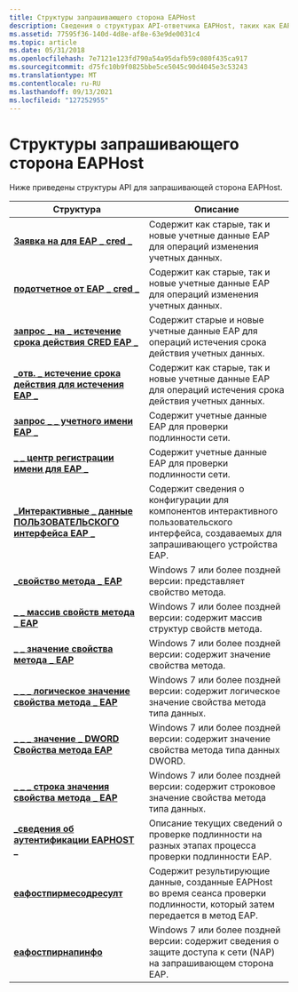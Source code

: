 ```yaml
---
title: Структуры запрашивающего сторона EAPHost
description: Сведения о структурах API-ответчика EAPHost, таких как EAP \_ cred \_ req \_ и \_ свойство метода EAP \_ .
ms.assetid: 77595f36-140d-4d8e-af8e-63e9de0031c4
ms.topic: article
ms.date: 05/31/2018
ms.openlocfilehash: 7e7121e123fd790a54a95dafb59c080f435ca917
ms.sourcegitcommit: d75fc10b9f0825bbe5ce5045c90d4045e3c53243
ms.translationtype: MT
ms.contentlocale: ru-RU
ms.lasthandoff: 09/13/2021
ms.locfileid: "127252955"
---
```

# <a name="eaphost-supplicant-structures"></a>Структуры запрашивающего сторона EAPHost

Ниже приведены структуры API для запрашивающей сторона EAPHost.



| Структура                                                                        | Описание                                                                                                          |
|----------------------------------------------------------------------------------|----------------------------------------------------------------------------------------------------------------------|
| [**Заявка на для EAP \_ cred \_**](eap-cred-req.md)                                           | Содержит как старые, так и новые учетные данные EAP для операций изменения учетных данных.                                    |
| [**подотчетное от EAP \_ cred \_**](eap-cred-resp.md)                                         | Содержит как старые, так и новые учетные данные EAP для операций изменения учетных данных.                                    |
| [**запрос \_ на \_ истечение срока действия CRED EAP \_**](/windows/desktop/api/eaptypes/ns-eaptypes-eap_cred_expiry_req)                            | Содержит старые и новые учетные данные EAP для операций истечения срока действия учетных данных.                                     |
| [**\_отв. \_ истечение срока действия для истечения EAP \_**](/previous-versions/windows/desktop/legacy/bb530539(v=vs.85))                      | Содержит как старые, так и новые учетные данные EAP для операций истечения срока действия учетных данных.                                    |
| [**запрос \_ \_ учетного имени EAP \_**](eap-cred-logon-req.md)                              | Содержит учетные данные EAP для проверки подлинности сети.                                                                 |
| [**\_ \_ центр регистрации имени для EAP \_**](eap-cred-logon-resp.md)                            | Содержит учетные данные EAP для проверки подлинности сети.                                                                 |
| [**\_Интерактивные \_ данные ПОЛЬЗОВАТЕЛЬСКОГО интерфейса EAP \_**](/windows/desktop/api/eaptypes/ns-eaptypes-eap_interactive_ui_data)                    | Содержит сведения о конфигурации для компонентов интерактивного пользовательского интерфейса, создаваемых для запрашивающего устройства EAP.            |
| [**\_свойство метода \_ EAP**](/windows/desktop/api/EapTypes/ns-eaptypes-eap_method_property)                             | Windows 7 или более поздней версии: представляет свойство метода.                                                                    |
| [**\_ \_ массив свойств метода \_ EAP**](/windows/desktop/api/EapTypes/ns-eaptypes-eap_method_property_array)                | Windows 7 или более поздней версии: содержит массив структур свойств метода.                                                 |
| [**\_ \_ значение свойства метода \_ EAP**](/previous-versions/windows/desktop/api/EapTypes/ns-eaptypes-eap_method_property_value)                | Windows 7 или более поздней версии: содержит значение свойства метода.                                                                |
| [**\_ \_ \_ логическое значение свойства метода \_ EAP**](/windows/desktop/api/EapTypes/ns-eaptypes-eap_method_property_value_bool)     | Windows 7 или более поздней версии: содержит логическое значение свойства метода типа данных.                                                 |
| [**\_ \_ \_ значение \_ DWORD Свойства метода EAP**](/windows/desktop/api/EapTypes/ns-eaptypes-eap_method_property_value_dword)   | Windows 7 или более поздней версии: содержит значение свойства метода типа данных DWORD.                                                |
| [**\_ \_ \_ строка значения свойства метода \_ EAP**](/windows/desktop/api/EapTypes/ns-eaptypes-eap_method_property_value_string) | Windows 7 или более поздней версии: содержит строковое значение свойства метода типа данных.                                               |
| [**\_сведения об аутентификации EAPHOST \_**](/windows/desktop/api/eaphostpeertypes/ns-eaphostpeertypes-eaphost_auth_info)                                 | Описание текущих сведений о проверке подлинности на разных этапах процесса проверки подлинности EAP.          |
| [**еафостпирмесодресулт**](/windows/win32/api/eaphostpeertypes/ns-eaphostpeertypes-eaphostpeermethodresult)                       | Содержит результирующие данные, созданные EAPHost во время сеанса проверки подлинности, который затем передается в метод EAP. |
| [**еафостпирнапинфо**](/windows/win32/api/eaphostpeertypes/ns-eaphostpeertypes-eaphostpeermethodresult)                            | Windows 7 или более поздней версии: содержит сведения о защите доступа к сети (NAP) на запрашивающем сторона EAP.                   |



 

 

 